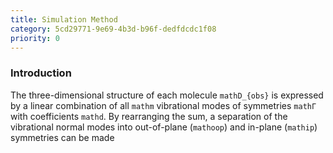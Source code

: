 ```yaml
---
title: Simulation Method
category: 5cd29771-9e69-4b3d-b96f-dedfdcdc1f08
priority: 0
---
```

### Introduction

The three-dimensional structure of each molecule `mathD_{obs}` is expressed by a linear combination of all `mathm` vibrational modes of symmetries `mathΓ` with coefficients `mathd`. By rearranging the sum, a separation of the vibrational normal modes into out-of-plane (`mathoop`) and in-plane (`mathip`) symmetries can be made
